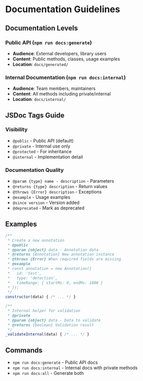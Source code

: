 # Documentation Guidelines

## Documentation Levels

### Public API (`npm run docs:generate`)
- **Audience**: External developers, library users
- **Content**: Public methods, classes, usage examples
- **Location**: `docs/generated/`

### Internal Documentation (`npm run docs:internal`)
- **Audience**: Team members, maintainers
- **Content**: All methods including private/internal
- **Location**: `docs/internal/`

## JSDoc Tags Guide

### Visibility
- `@public` - Public API (default)
- `@private` - Internal use only
- `@protected` - For inheritance
- `@internal` - Implementation detail

### Documentation Quality
- `@param {type} name - description` - Parameters
- `@returns {type} description` - Return values
- `@throws {Error} description` - Exceptions
- `@example` - Usage examples
- `@since version` - Version added
- `@deprecated` - Mark as deprecated

## Examples

```javascript
/**
 * Create a new annotation
 * @public
 * @param {object} data - Annotation data
 * @returns {Annotation} New annotation instance
 * @throws {Error} When required fields are missing
 * @example
 * const annotation = new Annotation({
 *   id: 'test',
 *   type: 'detection',
 *   timeRange: { startMs: 0, endMs: 1000 }
 * });
 */
constructor(data) { /* ... */ }

/**
 * Internal helper for validation
 * @private
 * @param {object} data - Data to validate
 * @returns {boolean} Validation result
 */
_validateInternal(data) { /* ... */ }
```

## Commands

- `npm run docs:generate` - Public API docs
- `npm run docs:internal` - Internal docs with private methods
- `npm run docs:all` - Generate both
